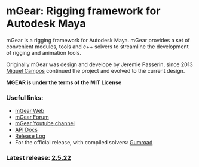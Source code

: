 # mGear: Rigging framework for Autodesk Maya

mGear is a rigging framework for Autodesk Maya. mGear provides a set of convenient modules, tools and c++ solvers to streamline the development of rigging and animation tools.

Originally mGear was design and develope by Jeremie Passerin, since 2013 [Miquel Campos](http://www.miquel-campos.com/) continued the project and evolved to the current design.

**MGEAR is under the terms of the MIT License**

### Useful links:

- [mGear Web](http://www.mgear-framework.com/)
- [mGear Forum](http://forum.mgear-framework.com/)
- [mGear Youtube channel](https://www.youtube.com/c/mgearriggingframework)
- [API Docs](https://miquelcampos.github.io/mgear/)
- [Release Log](https://miquelcampos.github.io/mgear/releaseLog.html)
- For the official release, with compiled solvers: [Gumroad](https://gumroad.com/l/mgear)

### Latest release: [2.5.22](https://gumroad.com/l/mgear)
